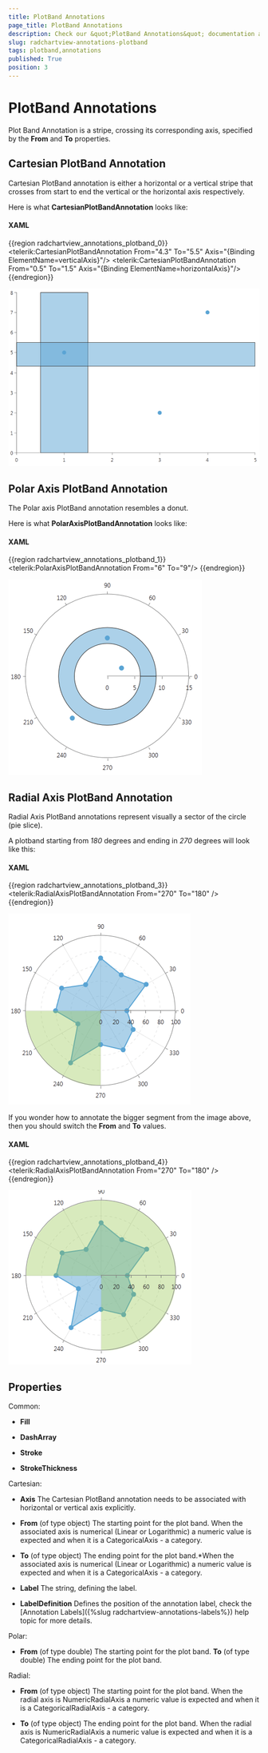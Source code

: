 ```yaml
---
title: PlotBand Annotations
page_title: PlotBand Annotations
description: Check our &quot;PlotBand Annotations&quot; documentation article for the RadChartView WPF control.
slug: radchartview-annotations-plotband
tags: plotband,annotations
published: True
position: 3
---
```


# PlotBand Annotations



Plot Band Annotation is a stripe, crossing its corresponding axis, specified by the __From__ and __To__ properties.
      

## Cartesian PlotBand Annotation

Cartesian PlotBand annotation is either a horizontal or a vertical stripe that crosses from start to end the vertical or the horizontal axis respectively.
        

Here is what __CartesianPlotBandAnnotation__ looks like:
        

#### __XAML__

{{region radchartview_annotations_plotband_0}}
	<telerik:CartesianPlotBandAnnotation From="4.3" To="5.5" Axis="{Binding ElementName=verticalAxis}"/>
	<telerik:CartesianPlotBandAnnotation From="0.5" To="1.5" Axis="{Binding ElementName=horizontalAxis}"/>
	{{endregion}}

![Rad Chart View-annotations-cartesian-plotband](images/RadChartView-annotations-cartesian-plotband.png)

## Polar Axis PlotBand Annotation

The Polar axis PlotBand annotation resembles a donut.
        

Here is what __PolarAxisPlotBandAnnotation__ looks like:
        

#### __XAML__

{{region radchartview_annotations_plotband_1}}
	<telerik:PolarAxisPlotBandAnnotation From="6" To="9"/>
	{{endregion}}

![Rad Chart View-annotations-polar-plotband](images/RadChartView-annotations-polar-plotband.png)

## Radial Axis PlotBand Annotation

Radial Axis PlotBand annotations represent visually a sector of the circle (pie slice).
        

A plotband starting from *180* degrees and ending in *270* degrees will look like this:
        

#### __XAML__

{{region radchartview_annotations_plotband_3}}
	<telerik:RadialAxisPlotBandAnnotation From="270" To="180" />
	{{endregion}}

![](images/RadChartView-annotations-polar-plotband-180-270.png)

If you wonder how to annotate the bigger segment from the image above, then you should switch the __From__ and __To__ values.
        

#### __XAML__

{{region radchartview_annotations_plotband_4}}
	<telerik:RadialAxisPlotBandAnnotation From="270" To="180" />
	{{endregion}}

![](images/RadChartView-annotations-polar-plotband-270-180.png)

## Properties

Common:
        

* __Fill__

* __DashArray__

* __Stroke__

* __StrokeThickness__

Cartesian:
        

* __Axis__ The Cartesian PlotBand annotation needs to be associated with horizontal or vertical axis explicitly.
            

* __From__ (of type object) The starting point for the plot band. When the associated axis is numerical (Linear or Logarithmic) a numeric value is expected and when it is a CategoricalAxis - a category.
            

* __To__ (of type object) The ending point for the plot band.*When the associated axis is numerical (Linear or Logarithmic) a numeric value is expected and when it is a CategoricalAxis - a category.
            

* __Label__ The string, defining the label.
            

* __LabelDefinition__ Defines the position of the annotation label, check the [Annotation Labels]({%slug radchartview-annotations-labels%}) help topic for more details.
            

Polar:
        

* __From__ (of type double) The starting point for the plot band. __To__ (of type double) The ending point for the plot band.
            

Radial:
        

* __From__ (of type object) The starting point for the plot band. When the radial axis is NumericRadialAxis a numeric value is expected and when it is a CategoricalRadialAxis - a category.
            

* __To__ (of type object) The ending point for the plot band. When the radial axis is NumericRadialAxis a numeric value is expected and when it is a CategoricalRadialAxis - a category.
            

